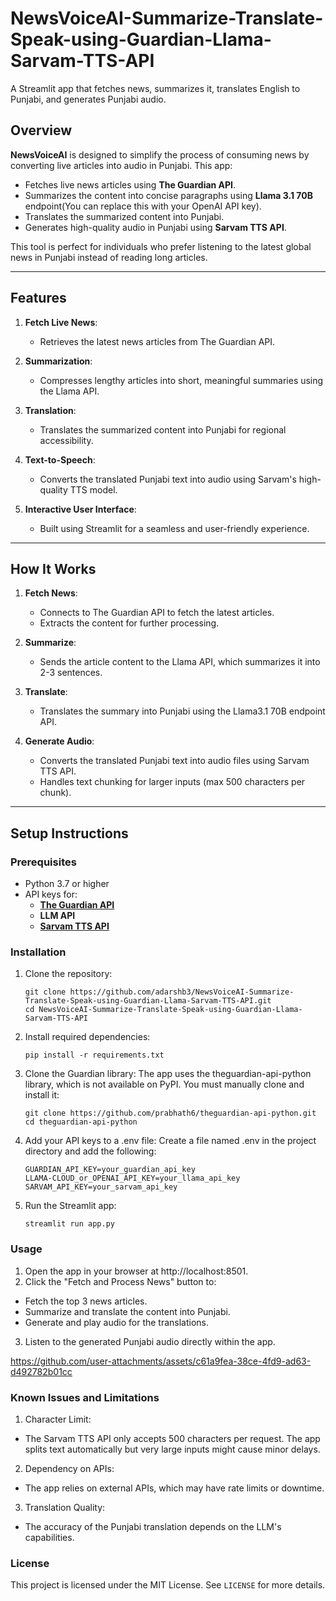 # NewsVoiceAI-Summarize-Translate-Speak-using-Guardian-Llama-Sarvam-TTS-API
A Streamlit app that fetches news, summarizes it, translates English to Punjabi, and generates Punjabi audio.

## Overview

**NewsVoiceAI** is designed to simplify the process of consuming news by converting live articles into audio in Punjabi. This app:
- Fetches live news articles using **The Guardian API**.
- Summarizes the content into concise paragraphs using **Llama 3.1 70B** endpoint(You can replace this with your OpenAI API key).
- Translates the summarized content into Punjabi.
- Generates high-quality audio in Punjabi using **Sarvam TTS API**.

This tool is perfect for individuals who prefer listening to the latest global news in Punjabi instead of reading long articles.

---

## Features

1. **Fetch Live News**:
   - Retrieves the latest news articles from The Guardian API.

2. **Summarization**:
   - Compresses lengthy articles into short, meaningful summaries using the Llama API.

3. **Translation**:
   - Translates the summarized content into Punjabi for regional accessibility.

4. **Text-to-Speech**:
   - Converts the translated Punjabi text into audio using Sarvam's high-quality TTS model.

5. **Interactive User Interface**:
   - Built using Streamlit for a seamless and user-friendly experience.

---

## How It Works

1. **Fetch News**:
   - Connects to The Guardian API to fetch the latest articles.
   - Extracts the content for further processing.

2. **Summarize**:
   - Sends the article content to the Llama API, which summarizes it into 2-3 sentences.

3. **Translate**:
   - Translates the summary into Punjabi using the Llama3.1 70B endpoint API.

4. **Generate Audio**:
   - Converts the translated Punjabi text into audio files using Sarvam TTS API.
   - Handles text chunking for larger inputs (max 500 characters per chunk).

---

## Setup Instructions

### Prerequisites

- Python 3.7 or higher
- API keys for:
  - **[The Guardian API](https://open-platform.theguardian.com/)**
  - **LLM API**
  - **[Sarvam TTS API](https://sarvam.ai/)**

### Installation

1. Clone the repository:
   ```
   git clone https://github.com/adarshb3/NewsVoiceAI-Summarize-Translate-Speak-using-Guardian-Llama-Sarvam-TTS-API.git
   cd NewsVoiceAI-Summarize-Translate-Speak-using-Guardian-Llama-Sarvam-TTS-API
2. Install required dependencies:
   ```
   pip install -r requirements.txt
3. Clone the Guardian library: The app uses the theguardian-api-python library, which is not available on PyPI. You must manually clone and install it:
   ```
   git clone https://github.com/prabhath6/theguardian-api-python.git
   cd theguardian-api-python
4. Add your API keys to a .env file: Create a file named .env in the project directory and add the following:
   ```
   GUARDIAN_API_KEY=your_guardian_api_key
   LLAMA-CLOUD_or_OPENAI_API_KEY=your_llama_api_key
   SARVAM_API_KEY=your_sarvam_api_key
5. Run the Streamlit app:
   ```
   streamlit run app.py
### Usage
1. Open the app in your browser at http://localhost:8501.
2. Click the "Fetch and Process News" button to:
- Fetch the top 3 news articles.
- Summarize and translate the content into Punjabi.
- Generate and play audio for the translations.
3. Listen to the generated Punjabi audio directly within the app.

https://github.com/user-attachments/assets/c61a9fea-38ce-4fd9-ad63-d492782b01cc

### Known Issues and Limitations
1. Character Limit:
- The Sarvam TTS API only accepts 500 characters per request. The app splits text automatically but very large inputs might cause minor delays.

2.  Dependency on APIs:
- The app relies on external APIs, which may have rate limits or downtime.

3.  Translation Quality:
- The accuracy of the Punjabi translation depends on the LLM's capabilities.

### License
This project is licensed under the MIT License. See `LICENSE` for more details.


   
